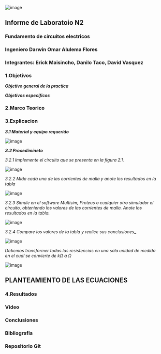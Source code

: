 ![image](https://user-images.githubusercontent.com/85728185/121998054-e2cc4080-cd70-11eb-8c9c-eebefc1e4de7.png)

## Informe de Laboratoio N2

### Fundamento de circuitos electricos
### Ingeniero  Darwin Omar Alulema Flores

### Integrantes: Erick Maisincho, Danilo Taco, David Vasquez

### 1.Objetivos
***Objetivo general de la practica***

***Objetivos especificos***

### 2.Marco Teorico 

### 3.Explicacion

***3.1 Material y equipo requerido***

![image](https://user-images.githubusercontent.com/85728185/121991388-3173dd80-cd65-11eb-9321-160540998d26.png)

***3.2 Procedimineto***

_3.2.1 Implemente el circuito que se presenta en la figura 2.1._

![image](https://user-images.githubusercontent.com/85728185/121996038-8d426480-cd6d-11eb-8675-20aa04ad649e.png)

_3.2.2 Mida cada una de las corrientes de malla y anote los resultados en la tabla_

![image](https://user-images.githubusercontent.com/85728185/121995717-08efe180-cd6d-11eb-9241-967c829b8ed8.png)

_3.2.3 Simule en el software Multisim, Proteus o cualquier otro simulador el circuito, obteniendo los valores de las corrientes de malla. Anote los resultados en la tabla._

![image](https://user-images.githubusercontent.com/85728185/121996973-2a51cd00-cd6f-11eb-9759-7cd39039d414.png)

_3.2.4 Compare los valores de la tabla  y realice sus conclusiones__

![image](https://user-images.githubusercontent.com/85728185/122001334-ce3e7700-cd75-11eb-8d73-76d79915dcfa.png)

_Debemos transformer todas las resistencias en una sola unidad de medida en el cual se convierte de kΩ a Ω_

![image](https://user-images.githubusercontent.com/85728185/122078646-5cd8e580-cdc2-11eb-8ec3-0d4e618206d2.png)

##  PLANTEAMIENTO DE LAS ECUACIONES

### 4.Resultados

### Video

### Conclusiones

### Bibliografia 

### Repositorio Git

